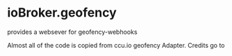 ioBroker.geofency
=================

provides a websever for geofency-webhooks

Almost all of the code is copied from ccu.io geofency Adapter. Credits go to
